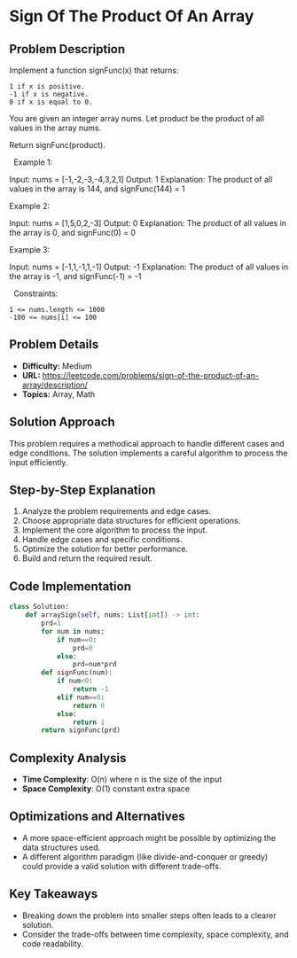 # Sign Of The Product Of An Array

## Problem Description

Implement a function signFunc(x) that returns:


	1 if x is positive.
	-1 if x is negative.
	0 if x is equal to 0.


You are given an integer array nums. Let product be the product of all values in the array nums.

Return signFunc(product).

 
Example 1:


Input: nums = [-1,-2,-3,-4,3,2,1]
Output: 1
Explanation: The product of all values in the array is 144, and signFunc(144) = 1


Example 2:


Input: nums = [1,5,0,2,-3]
Output: 0
Explanation: The product of all values in the array is 0, and signFunc(0) = 0


Example 3:


Input: nums = [-1,1,-1,1,-1]
Output: -1
Explanation: The product of all values in the array is -1, and signFunc(-1) = -1


 
Constraints:


	1 <= nums.length <= 1000
	-100 <= nums[i] <= 100

## Problem Details

- **Difficulty:** Medium
- **URL:** https://leetcode.com/problems/sign-of-the-product-of-an-array/description/
- **Topics:** Array, Math

## Solution Approach

This problem requires a methodical approach to handle different cases and edge conditions. The solution implements a careful algorithm to process the input efficiently.

## Step-by-Step Explanation

1. Analyze the problem requirements and edge cases.
2. Choose appropriate data structures for efficient operations.
3. Implement the core algorithm to process the input.
4. Handle edge cases and specific conditions.
5. Optimize the solution for better performance.
6. Build and return the required result.

## Code Implementation

```python
class Solution:
    def arraySign(self, nums: List[int]) -> int:
        prd=1
        for num in nums:
            if num==0:
                prd=0
            else:
                prd=num*prd
        def signFunc(num):
            if num<0:
                return -1
            elif num==0:
                return 0
            else:
                return 1
        return signFunc(prd)
```

## Complexity Analysis

- **Time Complexity**: O(n) where n is the size of the input
- **Space Complexity**: O(1) constant extra space

## Optimizations and Alternatives

- A more space-efficient approach might be possible by optimizing the data structures used.
- A different algorithm paradigm (like divide-and-conquer or greedy) could provide a valid solution with different trade-offs.


## Key Takeaways

- Breaking down the problem into smaller steps often leads to a clearer solution.
- Consider the trade-offs between time complexity, space complexity, and code readability.

